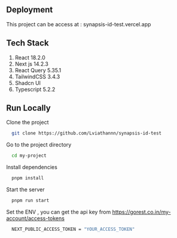 ## Deployment

This project can be access at :
synapsis-id-test.vercel.app

## Tech Stack

1. React 18.2.0
2. Next js 14.2.3
3. React Query 5.35.1
4. TailwindCSS 3.4.3
5. Shadcn UI
6. Typescript 5.2.2

## Run Locally

Clone the project

```bash
  git clone https://github.com/Lviathannn/synapsis-id-test
```

Go to the project directory

```bash
  cd my-project
```

Install dependencies

```bash
  pnpm install
```

Start the server

```bash
  pnpm run start
```

Set the ENV , you can get the api key from https://gorest.co.in/my-account/access-tokens

```bash
  NEXT_PUBLIC_ACCESS_TOKEN = "YOUR_ACCESS_TOKEN"
```
